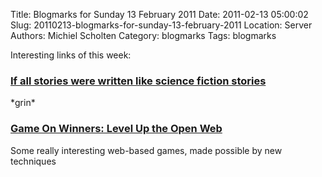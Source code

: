 Title: Blogmarks for Sunday 13 February 2011
Date: 2011-02-13 05:00:02
Slug: 20110213-blogmarks-for-sunday-13-february-2011
Location: Server
Authors: Michiel Scholten
Category: blogmarks
Tags: blogmarks

<p>Interesting links of this week:</p>
<h3><a href="http://www.shrovetuesdayobserved.com/flight.html">If all stories were written like science fiction stories</a></h3>
<p>*grin*</p>
<h3><a href="http://mozillalabs.com/gaming/2011/02/03/game-on-winners/">Game On Winners: Level Up the Open Web</a></h3>
<p>Some really interesting web-based games, made possible by new techniques</p>

